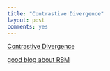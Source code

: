 ```yaml
---
title: "Contrastive Divergence"
layout: post
comments: yes
---
```


[Contrastive Divergence](http://www.robots.ox.ac.uk/~ojw/files/NotesOnCD.pdf)

[good blog about RBM](http://blog.csdn.net/mytestmy/article/details/9150213)